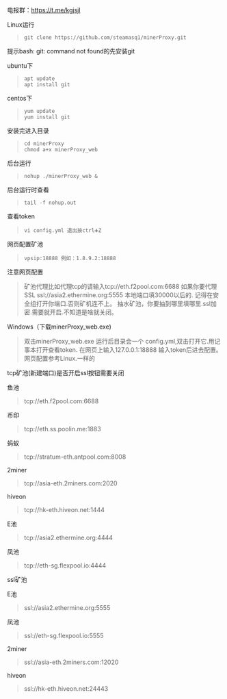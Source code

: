 电报群：https://t.me/kgjsjl


Linux运行
>     git clone https://github.com/steamasq1/minerProxy.git

提示bash: git: command not found的先安装git

ubuntu下
>     apt update
>     apt install git


centos下
>     yum update
>     yum install git
安装完进入目录
>     cd minerProxy
>     chmod a+x minerProxy_web
后台运行
>     nohup ./minerProxy_web &
后台运行时查看
>     tail -f nohup.out
查看token
>     vi config.yml 退出按ctrl➕Z
网页配置矿池
>     vpsip:18888 例如：1.8.9.2:18888
注意网页配置
>   矿池代理比如代理tcp的请输入tcp://eth.f2pool.com:6688
如果你要代理SSL ssl://asia2.ethermine.org:5555 本地端口填30000以后的.
记得在安全组打开你端口.否则矿机连不上。
抽水矿池，你要抽到哪里填哪里.ssl加密.需要就开启.不知道是啥就关闭。


Windows（下载minerProxy_web.exe)
>    双击minerProxy_web.exe
运行后目录会一个 config.yml,双击打开它.用记事本打开查看token.
在网页上输入127.0.0.1:18888 输入token后进去配置。网页配置参考Linux.一样的

tcp矿池(新建端口)是否开启ssl按钮需要关闭



鱼池
>    tcp://eth.f2pool.com:6688


币印
>    tcp://eth.ss.poolin.me:1883

         
蚂蚁
>    tcp://stratum-eth.antpool.com:8008

    
2miner
>    tcp://asia-eth.2miners.com:2020


hiveon      
>    tcp://hk-eth.hiveon.net:1444



E池        
>    tcp://asia2.ethermine.org:4444



凤池        
>    tcp://eth-sg.flexpool.io:4444          




ssl矿池




E池

>    ssl://asia2.ethermine.org:5555


凤池

>    ssl://eth-sg.flexpool.io:5555

2miner


>    ssl://asia-eth.2miners.com:12020


hiveon


>    ssl://hk-eth.hiveon.net:24443

